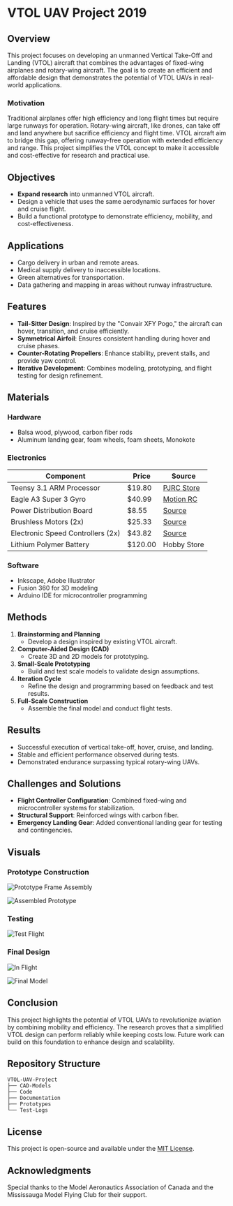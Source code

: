 # VTOL UAV Project 2019

## Overview
This project focuses on developing an unmanned Vertical Take-Off and Landing (VTOL) aircraft that combines the advantages of fixed-wing airplanes and rotary-wing aircraft. The goal is to create an efficient and affordable design that demonstrates the potential of VTOL UAVs in real-world applications.

### Motivation
Traditional airplanes offer high efficiency and long flight times but require large runways for operation. Rotary-wing aircraft, like drones, can take off and land anywhere but sacrifice efficiency and flight time. VTOL aircraft aim to bridge this gap, offering runway-free operation with extended efficiency and range. This project simplifies the VTOL concept to make it accessible and cost-effective for research and practical use.

## Objectives
- **Expand research** into unmanned VTOL aircraft.
- Design a vehicle that uses the same aerodynamic surfaces for hover and cruise flight.
- Build a functional prototype to demonstrate efficiency, mobility, and cost-effectiveness.

## Applications
- Cargo delivery in urban and remote areas.
- Medical supply delivery to inaccessible locations.
- Green alternatives for transportation.
- Data gathering and mapping in areas without runway infrastructure.

## Features
- **Tail-Sitter Design**: Inspired by the "Convair XFY Pogo," the aircraft can hover, transition, and cruise efficiently.
- **Symmetrical Airfoil**: Ensures consistent handling during hover and cruise phases.
- **Counter-Rotating Propellers**: Enhance stability, prevent stalls, and provide yaw control.
- **Iterative Development**: Combines modeling, prototyping, and flight testing for design refinement.

## Materials
### Hardware
- Balsa wood, plywood, carbon fiber rods
- Aluminum landing gear, foam wheels, foam sheets, Monokote

### Electronics
| Component                          | Price   | Source                                                      |
|------------------------------------|---------|------------------------------------------------------------|
| Teensy 3.1 ARM Processor          | $19.80  | [PJRC Store](https://www.pjrc.com/store/teensy3.html)       |
| Eagle A3 Super 3 Gyro             | $40.99  | [Motion RC](https://www.motionrc.com/products/eagle-a3-super-3-standard-edition-airplane-gyro) |
| Power Distribution Board          | $8.55   | [Source](https://rb.gy/u0de9b)                             |
| Brushless Motors (2x)             | $25.33  | [Source](https://rb.gy/0chueu)                             |
| Electronic Speed Controllers (2x) | $43.82  | [Source](https://rb.gy/x6bpjf)                             |
| Lithium Polymer Battery           | $120.00 | Hobby Store                                                |

### Software
- Inkscape, Adobe Illustrator
- Fusion 360 for 3D modeling
- Arduino IDE for microcontroller programming

## Methods
1. **Brainstorming and Planning**
   - Develop a design inspired by existing VTOL aircraft.
2. **Computer-Aided Design (CAD)**
   - Create 3D and 2D models for prototyping.
3. **Small-Scale Prototyping**
   - Build and test scale models to validate design assumptions.
4. **Iteration Cycle**
   - Refine the design and programming based on feedback and test results.
5. **Full-Scale Construction**
   - Assemble the final model and conduct flight tests.

## Results
- Successful execution of vertical take-off, hover, cruise, and landing.
- Stable and efficient performance observed during tests.
- Demonstrated endurance surpassing typical rotary-wing UAVs.

## Challenges and Solutions
- **Flight Controller Configuration**: Combined fixed-wing and microcontroller systems for stabilization.
- **Structural Support**: Reinforced wings with carbon fiber.
- **Emergency Landing Gear**: Added conventional landing gear for testing and contingencies.

## Visuals
### Prototype Construction
![Prototype Frame Assembly](IMG_2895.JPG)

![Assembled Prototype](IMG_3044.JPG)

### Testing
![Test Flight](IMG_4468.JPG)

### Final Design
![In Flight](PSX_20190605_200555.jpg)

![Final Model](image.png)

## Conclusion
This project highlights the potential of VTOL UAVs to revolutionize aviation by combining mobility and efficiency. The research proves that a simplified VTOL design can perform reliably while keeping costs low. Future work can build on this foundation to enhance design and scalability.

## Repository Structure
```
VTOL-UAV-Project
├── CAD-Models
├── Code
├── Documentation
├── Prototypes
└── Test-Logs
```

## License
This project is open-source and available under the [MIT License](LICENSE).

## Acknowledgments
Special thanks to the Model Aeronautics Association of Canada and the Mississauga Model Flying Club for their support.
